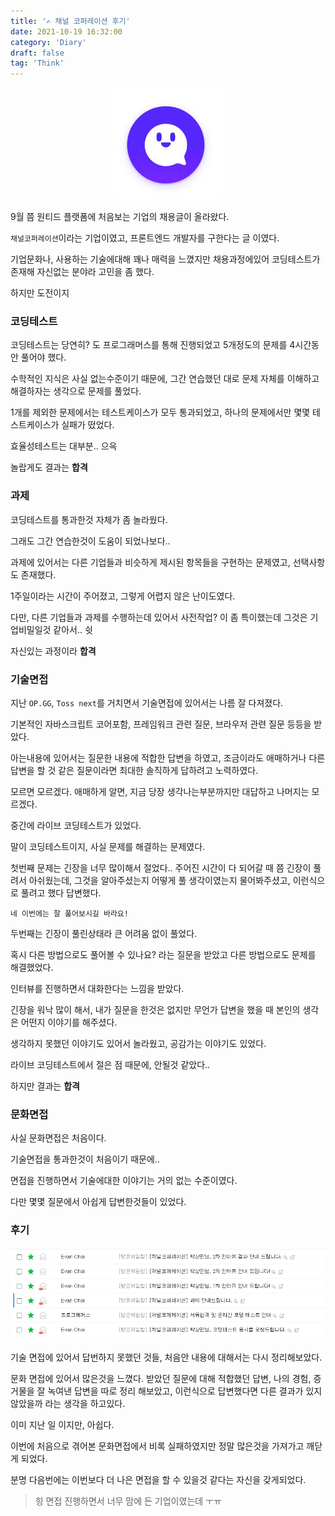 ```yaml
---
title: '✍ 채널 코퍼레이션 후기'
date: 2021-10-19 16:32:00
category: 'Diary'
draft: false
tag: 'Think'
---
```


<div style="margin : 0 auto; text-align : center">
  <img src="/img/2021/10/19/2.PNG?raw=true" alt="channel">
</div>

9월 쯤 원티드 플랫폼에 처음보는 기업의 채용글이 올라왔다.

`채널코퍼레이션`이라는 기업이였고, 프론트엔드 개발자를 구한다는 글 이였다.

기업문화나, 사용하는 기술에대해 꽤나 매력을 느꼈지만 채용과정에있어 코딩테스트가 존재해 자신없는 분야라 고민을 좀 했다.

하지만 도전이지

### 코딩테스트

코딩테스트는 당연히? 도 프로그래머스를 통해 진행되었고 5개정도의 문제를 4시간동안 풀어야 했다.

수학적인 지식은 사실 없는수준이기 때문에, 그간 연습했던 대로 문제 자체를 이해하고 해결하자는 생각으로 문제를 풀었다.

1개를 제외한 문제에서는 테스트케이스가 모두 통과되었고, 하나의 문제에서만 몇몇 테스트케이스가 실패가 떴었다.

효율성테스트는 대부분..
으윽

놀랍게도 결과는 **합격**

### 과제

코딩테스트를 통과한것 자체가 좀 놀라웠다.

그래도 그간 연습한것이 도움이 되었나보다..

과제에 있어서는 다른 기업들과 비슷하게 제시된 항목들을 구현하는 문제였고, 선택사항도 존재했다.

1주일이라는 시간이 주어졌고, 그렇게 어렵지 않은 난이도였다.

다만, 다른 기업들과 과제를 수행하는데 있어서 사전작업? 이 좀 특이했는데 그것은 기업비밀일것 같아서.. 쉿

자신있는 과정이라 **합격**

### 기술면접

지난 `OP.GG`, `Toss next`를 거치면서 기술면접에 있어서는 나름 잘 다져졌다.

기본적인 자바스크립트 코어포함, 프레임워크 관련 질문, 브라우저 관련 질문 등등을 받았다.

아는내용에 있어서는 질문한 내용에 적합한 답변을 하였고, 조금이라도 애매하거나 다른 답변을 할 것 같은 질문이라면 최대한 솔직하게 답하려고 노력하였다.

모르면 모르겠다. 애매하게 알면, 지금 당장 생각나는부분까지만 대답하고 나머지는 모르겠다.

중간에 라이브 코딩테스트가 있었다.

말이 코딩테스트이지, 사실 문제를 해결하는 문제였다.

첫번째 문제는 긴장을 너무 많이해서 절었다.. 주어진 시간이 다 되어갈 때 쯤 긴장이 풀려서 아쉬웠는데, 그것을 알아주셨는지 어떻게 풀 생각이였는지 물어봐주셨고, 이런식으로 풀려고 했다 답변했다.

`네 이번에는 잘 풀어보시길 바라요!`

두번째는 긴장이 풀린상태라 큰 어려움 없이 풀었다.

혹시 다른 방법으로도 풀어볼 수 있나요? 라는 질문을 받았고 다른 방법으로도 문제를 해결했었다.

인터뷰를 진행하면서 대화한다는 느낌을 받았다.

긴장을 워낙 많이 해서, 내가 질문을 한것은 없지만 무언가 답변을 했을 때 본인의 생각은 어떤지 이야기를 해주셨다.

생각하지 못했던 이야기도 있어서 놀라웠고, 공감가는 이야기도 있었다.

라이브 코딩테스트에서 절은 점 때문에, 안될것 같았다..

하지만 결과는 **합격**

### 문화면접

사실 문화면접은 처음이다.

기술면접을 통과한것이 처음이기 때문에..

면접을 진행하면서 기술에대한 이야기는 거의 없는 수준이였다.

다만 몇몇 질문에서 아쉽게 답변한것들이 있었다.

### 후기

<div style="margin : 0 auto; text-align : center">
  <img src="/img/2021/10/19/1.PNG?raw=true" alt="channel">
</div>

기술 면접에 있어서 답번하지 못했던 것들, 처음안 내용에 대해서는 다시 정리해보았다.

문화 면접에 있어서 많은것을 느꼈다.
받았던 질문에 대해 적합했던 답변, 나의 경험, 증거물을 잘 녹여낸 답변을 따로 정리 해보았고, 이런식으로 답변했다면 다른 결과가 있지 않았을까 라는 생각을 하고있다.

이미 지난 일 이지만, 아쉽다.

이번에 처음으로 겪어본 문화면접에서 비록 실패하였지만 정말 많은것을 가져가고 깨닫게 되었다.

분명 다음번에는 이번보다 더 나은 면접을 할 수 있을것 같다는 자신을 갖게되었다.

> 힝 면접 진행하면서 너무 맘에 든 기업이였는데 ㅜㅠ
